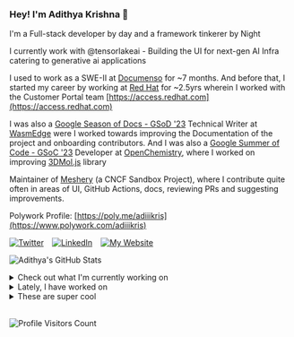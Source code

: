 ### Hey! I'm Adithya Krishna 👋
I'm a Full-stack developer by day and a framework tinkerer by Night

I currently work with @tensorlakeai - Building the UI for next-gen AI Infra catering to generative ai applications
  
I used to work as a SWE-II at [Documenso](https://documenso.com) for ~7 months. And before that, I started my career by working at [Red Hat](https://redhat.com) for ~2.5yrs wherein I worked with the Customer Portal team [https://access.redhat.com](https://access.redhat.com)

I was also a [Google Season of Docs - GSoD '23](https://developers.google.com/season-of-docs) Technical Writer at [WasmEdge](https://github.com/WasmEdge) were I worked towards improving the Documentation of the project and onboarding contributors. And I was also a [Google Summer of Code - GSoC '23](https://summerofcode.withgoogle.com/) Developer at [OpenChemistry](https://openchemistry.org), where I worked on improving [3DMol.js](https://github.com/3dmol/3Dmol.js) library

Maintainer of [Meshery](https://github.com/meshery) (a CNCF Sandbox Project), where I contribute quite often in areas of UI, GitHub Actions, docs, reviewing PRs and suggesting improvements.

Polywork Profile: [https://poly.me/adiiikris](https://www.polywork.com/adiiikris)

[![Twitter](https://img.shields.io/badge/-@adii_kris-%231DA1F2?style=for-the-badge&logo=twitter&logoColor=ffffff)](https:/twitter.adikris.in) &ensp;
[![LinkedIn](https://img.shields.io/badge/-Adithya%20Krishna-%230A67C3?style=for-the-badge&logo=linkedin&logoColor=ffffff)](https://linkedin.adikris.in/) &ensp;
[![My Website](https://img.shields.io/badge/-My%20Website-%230A67C3?style=for-the-badge)](https://adikris.in/)



![Adithya's GitHub Stats](https://github-readme-stats.vercel.app/api?username=adithyaakrishna&show_icons=true&hide_border=true&title_color=fff&icon_color=79ff97&text_color=9f9f9f&bg_color=151515)


<details>
  <summary>Check out what I'm currently working on</summary>
  
  - [adithyaakrishna/adithyaakrishna.github.io](https://github.com/adithyaakrishna/adithyaakrishna.github.io) - My Portfolio Website (1 day ago)
  - [tensorlakeai/indexify](https://github.com/tensorlakeai/indexify) - A realtime serving engine for Data-Intensive Generative AI Applications (4 days ago)
  - [reclaimprotocol/docs](https://github.com/reclaimprotocol/docs) - Documentation for Reclaim Protocol (1 week ago)
  - [reclaimprotocol/blog](https://github.com/reclaimprotocol/blog) -  (1 week ago)
  - [pqoqubbw/icons](https://github.com/pqoqubbw/icons) - beautifully crafted animated icons (4 weeks ago)
</details>

<details>
  <summary>Lately, I have worked on</summary>
  
</details>

<details>
  <summary>These are super cool</summary>
  
  - [lodash/lodash](https://github.com/lodash/lodash) - A modern JavaScript utility library delivering modularity, performance, &amp; extras. (2 days ago)
  - [unriddle-ai/lector](https://github.com/unriddle-ai/lector) - Simple, fast primitives for building pdf viewers. maintained by @unriddle-ai (3 days ago)
  - [AykutSarac/jsoncrack.com](https://github.com/AykutSarac/jsoncrack.com) - ✨ Innovative and open-source visualization application that transforms various data formats, such as JSON, YAML, XML, CSV and more, into interactive graphs. (4 days ago)
  - [compound-finance/compound-protocol](https://github.com/compound-finance/compound-protocol) - The Compound On-Chain Protocol (1 week ago)
  - [polarsource/polar](https://github.com/polarsource/polar) - An open source Merchant of Record. Sell SaaS and digital products in minutes. (1 week ago)
</details>

<br> 

![Profile Visitors Count](https://profile-counter.glitch.me/adithyaakrishna/count.svg)
